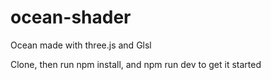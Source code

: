 # ocean-shader
Ocean made with three.js and Glsl

Clone, then run npm install, and npm run dev to get it started
